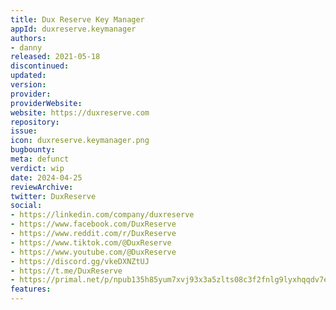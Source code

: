 ```yaml
---
title: Dux Reserve Key Manager
appId: duxreserve.keymanager
authors:
- danny
released: 2021-05-18
discontinued: 
updated: 
version: 
provider: 
providerWebsite: 
website: https://duxreserve.com
repository: 
issue: 
icon: duxreserve.keymanager.png
bugbounty: 
meta: defunct
verdict: wip
date: 2024-04-25
reviewArchive:
twitter: DuxReserve
social:
- https://linkedin.com/company/duxreserve
- https://www.facebook.com/DuxReserve
- https://www.reddit.com/r/DuxReserve
- https://www.tiktok.com/@DuxReserve 
- https://www.youtube.com/@DuxReserve
- https://discord.gg/vkeDXNZtUJ
- https://t.me/DuxReserve
- https://primal.net/p/npub135h85yum7xvj93x3a5zlts08c3f2fnlg9lyxhqqdv7e9nhg5mtkskndm5d
features:
---
```

